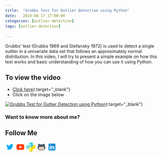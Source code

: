 ```yaml
---
title:  "Grubbs Test for Outlier Detection using Python"
date:   2019-08-17 17:00:00
categories: [outlier-detection]
tags: [outlier-detection]

---
```


Grubbs' test (Grubbs 1969 and Stefansky 1972) is used to detect a single outlier in a univariate data set that follows an approximately normal distribution. In this video, I will try to present a simple example on how this test works and basic understanding of how you can use it using Python.


## To view the video
* [Click here](https://youtu.be/Hn_lMUaMcak){:target="_blank"}
* Click on the image below

[![Grubbs Test for Outlier Detection using Python](http://img.youtube.com/vi/Hn_lMUaMcak/0.jpg)](http://www.youtube.com/watch?v=Hn_lMUaMcak){:target="_blank"}


### Want to know more about me?
## Follow Me
<a href="https://twitter.com/_bhaveshbhatt" target="_blank"><img class="ai-subscribed-social-icon" src="/assets/images/tw.png" width="30"></a>
<a href="https://www.youtube.com/bhaveshbhatt8791/" target="_blank"><img class="ai-subscribed-social-icon" src="/assets/images/ytb.png" width="30"></a>
<a href="https://www.youtube.com/PythonTricks/" target="_blank"><img class="ai-subscribed-social-icon" src="/assets/images/python_logo.png" width="30"></a>
<a href="https://github.com/bhattbhavesh91" target="_blank"><img class="ai-subscribed-social-icon" src="/assets/images/gthb.png" width="30"></a>
<a href="https://www.linkedin.com/in/bhattbhavesh91/" target="_blank"><img class="ai-subscribed-social-icon" src="/assets/images/lnkdn.png" width="30"></a>

